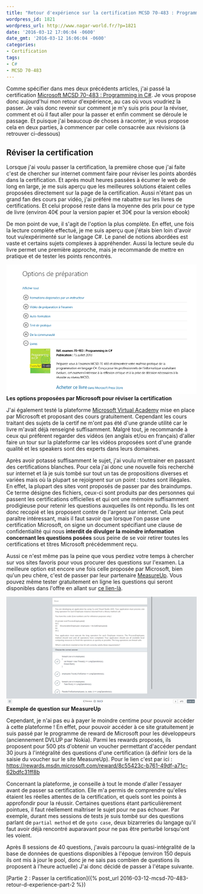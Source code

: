 ```yaml
---
title: "Retour d'expérience sur la certification MCSD 70-483 : Programming in C# : Révision"
wordpress_id: 1821
wordpress_url: http://www.nagar-world.fr/?p=1821
date: '2016-03-12 17:06:04 -0600'
date_gmt: '2016-03-12 16:06:04 -0600'
categories:
- Certification
tags:
- C#
- MCSD 70-483
---
```


Comme spécifier dans mes deux précédents articles, j'ai passé la certification [Microsoft MCSD 70-483 : Programming in C#](https://www.microsoft.com/fr-FR/learning/exam-70-483.aspx). Je vous propose donc aujourd'hui mon retour d'expérience, au cas où vous voudriez la passer. Je vais donc revenir sur comment je m'y suis pris pour la réviser, comment et où il faut aller pour la passer et enfin comment se déroule le passage. Et puisque j'ai beaucoup de choses à raconter, je vous propose cela en deux parties, à commencer par celle consacrée aux révisions (à retrouver ci-dessous)

<!--more-->

## Réviser la certification

Lorsque j'ai voulu passer la certification, la première chose que j'ai faite c'est de chercher sur internet comment faire pour réviser les points abordés dans la certification. Et après moult heures passées à écumer le web de long en large, je me suis aperçu que les meilleures solutions étaient celles proposées directement sur la page de la certification. Aussi n'étant pas un grand fan des cours par vidéo, j'ai préféré me rabattre sur les livres de certifications. Et celui proposé reste dans la moyenne des prix pour ce type de livre (environ 40€ pour la version papier et 30€ pour la version ebook)

De mon point de vue, il s'agit de l'option la plus complète. En effet, une fois la lecture complète effectué, je me suis aperçu que j'étais bien loin d'avoir tout vu/expérimenté sur le langage C#. Le panel de notions abordées est vaste et certains sujets complexes à appréhender. Aussi la lecture seule du livre permet une première approche, mais je recommande de mettre en pratique et de tester les points rencontrés.

![Certification : les options de révision](/assets/images/uploads/2016/03/Certification-revision.png)
**Les options proposées par Microsoft pour réviser la certification**

J'ai également testé la plateforme [Microsoft Virtual Academy](https://mva.microsoft.com/) mise en place par Microsoft et proposant des cours gratuitement. Cependant les cours traitant des sujets de la certif ne m'ont pas été d'une grande utilité car le livre m'avait déjà renseigné suffisamment. Malgré tout, je recommande à ceux qui préfèrent regarder des vidéos (en anglais et/ou en français) d'aller faire un tour sur la plateforme car les vidéos proposées sont d'une grande qualité et les speakers sont des experts dans leurs domaines.

Après avoir potassé suffisamment le sujet, j'ai voulu m'entrainer en passant des certifications blanches. Pour cela j'ai donc une nouvelle fois recherché sur internet et là je suis tombé sur tout un tas de propositions diverses et variées mais où la plupart se rejoignent sur un point : toutes sont illégales. En effet, la plupart des sites vont proposés de passer par des braindumps. Ce terme désigne des fichiers, ceux-ci sont produits par des personnes qui passent les certifications officielles et qui ont une mémoire suffisamment prodigieuse pour retenir les questions auxquelles ils ont répondu. Ils les ont donc recopié et les proposent contre de l'argent sur internet. Cela peut paraître intéressant, mais il faut savoir que lorsque l'on passe une certification Microsoft, on signe un document spécifiant une clause de confidentialité qui nous **interdit de divulger la moindre information concernant les questions posées** sous peine de se voir retirer toutes les certifications et titres Microsoft précédemment reçu.

Aussi ce n'est même pas la peine que vous perdiez votre temps à chercher sur vos sites favoris pour vous procurer des questions sur l'examen. La meilleure option est encore une fois celle proposée par Microsoft, bien qu'un peu chère, c'est de passer par leur partenaire [MeasureUp](http://www.measureup.com). Vous pouvez même tester gratuitement en ligne les questions qui seront disponibles dans l'offre en allant sur [ce lien-là](http://www.measureup.com/Programming-in-C-P4220.aspx).

![Exemple de question sur MeasureUp](/assets/images/uploads/2016/03/MeasureUp.png)
**Exemple de question sur MeasureUp**

Cependant, je n'ai pas eu à payer le moindre centime pour pouvoir accéder à cette plateforme ! En effet, pour pouvoir accéder à ce site gratuitement je suis passé par le programme de reward de Microsoft pour les développeurs (anciennement DVLUP par Nokia). Parmi les rewards proposés, ils proposent pour 500 pts d'obtenir un voucher permettant d'accéder pendant 30 jours à l'intégralité des questions d'une certification (à définir lors de la saisie du voucher sur le site MeasureUp). Pour le lien c'est par ici : <https://rewards.msdn.microsoft.com/reward/8c55423c-b761-49df-a71c-62bdfc31ff8b>

Concernant la plateforme, je conseille à tout le monde d'aller l'essayer avant de passer sa certification. Elle m'a permis de comprendre qu'elles étaient les réelles attentes de la certification, et quels sont les points à approfondir pour la réussir. Certaines questions étant particulièrement pointues, il faut réellement maîtriser le sujet pour ne pas échouer. Par exemple, durant mes sessions de tests je suis tombé sur des questions parlant de `partial method` et de `goto case`, deux bizarreries du langage qu'il faut avoir déjà rencontré auparavant pour ne pas être perturbé lorsqu'ont les voient.

Après 8 sessions de 40 questions, j'avais parcouru la quasi-intégralité de la base de données de questions disponibles à l'époque (environ 150 depuis ils ont mis à jour le pool, donc je ne sais pas combien de questions ils proposent à l'heure actuelle) J'ai donc décidé de passer à l'étape suivante.

[Partie 2 : Passer la certification]({% post_url 2016-03-12-mcsd-70-483-retour-d-experience-part-2 %})
